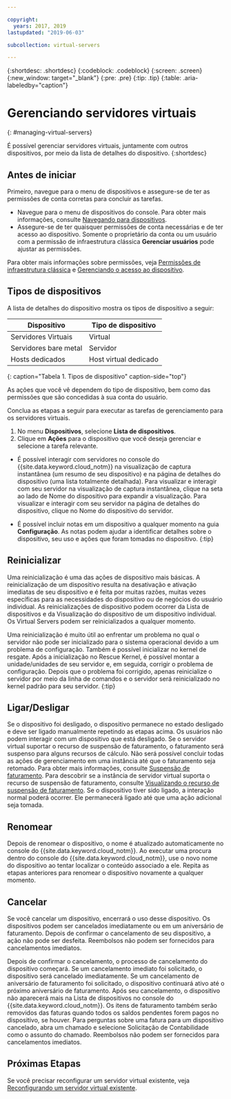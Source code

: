 ```yaml
---

copyright:
  years: 2017, 2019
lastupdated: "2019-06-03"

subcollection: virtual-servers

---
```


{:shortdesc: .shortdesc}
{:codeblock: .codeblock}
{:screen: .screen}
{:new_window: target="_blank"}
{:pre: .pre}
{:tip: .tip}
{:table: .aria-labeledby="caption"}


# Gerenciando servidores virtuais
{: #managing-virtual-servers}

É possível gerenciar servidores virtuais, juntamente com outros dispositivos, por meio da lista de detalhes do dispositivo.
{:shortdesc}


## Antes de iniciar
Primeiro, navegue para o menu de dispositivos e assegure-se de ter as permissões de conta corretas para concluir as tarefas.

* Navegue para o menu de dispositivos do console. Para obter mais informações, consulte [Navegando para dispositivos](/docs/vsi?topic=virtual-servers-navigating-devices).
* Assegure-se de ter quaisquer permissões de conta necessárias e de ter acesso ao dispositivo. Somente o proprietário da conta ou um usuário com a permissão de infraestrutura clássica **Gerenciar usuários** pode ajustar as permissões.

Para obter mais informações sobre permissões, veja [Permissões de infraestrutura clássica](/docs/iam?topic=iam-infrapermission#infrapermission) e [Gerenciando o acesso ao dispositivo](/docs/vsi?topic=virtual-servers-managing-device-access).

## Tipos de dispositivos
A lista de detalhes do dispositivo mostra os tipos de dispositivo a seguir:

| Dispositivo  | Tipo de dispositivo  |
| ------  | ------------ | 
| Servidores Virtuais | Virtual |
| Servidores bare metal | Servidor |
| Hosts dedicados | Host virtual dedicado | 
{: caption="Tabela 1. Tipos de dispositivo" caption-side="top"}

As ações que você vê dependem do tipo de dispositivo, bem como das permissões que são concedidas à sua conta do usuário.

Conclua as etapas a seguir para executar as tarefas de gerenciamento para os servidores virtuais.

1. No menu **Dispositivos**, selecione **Lista de dispositivos**.
2. Clique em **Ações** para o dispositivo que você deseja gerenciar e selecione a tarefa relevante.

* É possível interagir com servidores no console do {{site.data.keyword.cloud_notm}} na visualização de captura instantânea (um resumo de seu dispositivo) e na página de detalhes do dispositivo (uma lista totalmente detalhada). Para visualizar e interagir com seu servidor na visualização de captura instantânea, clique na seta ao lado de Nome do dispositivo para expandir a visualização. Para visualizar e interagir com seu servidor na página de detalhes do dispositivo, clique no Nome do dispositivo do servidor.

* É possível incluir notas em um dispositivo a qualquer momento na guia **Configuração**. As notas podem ajudar a identificar detalhes sobre o dispositivo, seu uso e ações que foram tomadas no dispositivo.
 {:tip}

## Reinicializar
Uma reinicialização é uma das ações de dispositivo mais básicas. A reinicialização de um dispositivo resulta na desativação e ativação imediatas de seu dispositivo e é feita por muitas razões, muitas vezes específicas para as necessidades do dispositivo ou de negócios do usuário individual. As reinicializações de dispositivo podem ocorrer da Lista de dispositivos e da Visualização do dispositivo de um dispositivo individual. Os Virtual Servers podem ser reinicializados a qualquer momento.

Uma reinicialização é muito útil ao enfrentar um problema no qual o servidor não pode ser inicializado para o sistema operacional devido a um problema de configuração.  Também é possível inicializar no kernel de resgate. Após a inicialização no Rescue Kernel, é possível montar a unidade/unidades de seu servidor e, em seguida, corrigir o problema de configuração. Depois que o problema foi corrigido, apenas reinicialize o servidor por meio da linha de comandos e o servidor será reinicializado no kernel padrão para seu servidor.
{:tip}

## Ligar/Desligar
Se o dispositivo foi desligado, o dispositivo permanece no estado desligado e deve ser ligado manualmente repetindo as etapas acima. Os usuários não podem interagir com um dispositivo que está desligado. Se o servidor virtual suportar o recurso de suspensão de faturamento, o faturamento será suspenso para alguns recursos de cálculo. Não será possível concluir todas as ações de gerenciamento em uma instância até que o faturamento seja retomado. Para obter mais informações, consulte [Suspensão de faturamento](/docs/vsi?topic=virtual-servers-about-suspend-billing#about-suspend-billing). Para descobrir se a instância de servidor virtual suporta o recurso de suspensão de faturamento, consulte [Visualizando o recurso de suspensão de faturamento](/docs/vsi?topic=virtual-servers-viewing-suspend-billing-feature#viewing-suspend-billing-feature). Se o dispositivo tiver sido ligado, a interação normal poderá ocorrer. Ele permanecerá ligado até que uma ação adicional seja tomada.

## Renomear
Depois de renomear o dispositivo, o nome é atualizado automaticamente no console do {{site.data.keyword.cloud_notm}}. Ao executar uma procura dentro do console do {{site.data.keyword.cloud_notm}}, use o novo nome do dispositivo ao tentar localizar o conteúdo associado a ele. Repita as etapas anteriores para renomear o dispositivo novamente a qualquer momento.

## Cancelar
Se você cancelar um dispositivo, encerrará o uso desse dispositivo. Os dispositivos podem ser cancelados imediatamente ou em um aniversário de faturamento. Depois de confirmar o cancelamento de seu dispositivo, a ação não pode ser desfeita. Reembolsos não podem ser fornecidos para cancelamentos imediatos.

Depois de confirmar o cancelamento, o processo de cancelamento do dispositivo começará. Se um cancelamento imediato foi solicitado, o dispositivo será cancelado imediatamente. Se um cancelamento de aniversário de faturamento foi solicitado, o dispositivo continuará ativo até o próximo aniversário de faturamento. Após seu cancelamento, o dispositivo não aparecerá mais na Lista de dispositivos no console do {{site.data.keyword.cloud_notm}}. Os itens de faturamento também serão removidos das faturas quando todos os saldos pendentes forem pagos no dispositivo, se houver. Para perguntas sobre uma fatura para um dispositivo cancelado, abra um chamado e selecione Solicitação de Contabilidade como o assunto do chamado. Reembolsos não podem ser fornecidos para cancelamentos imediatos.

## Próximas Etapas
Se você precisar reconfigurar um servidor virtual existente, veja [Reconfigurando um servidor virtual existente](/docs/vsi?topic=virtual-servers-reconfiguring-virtual-servers#reconfiguring-virtual-servers).
